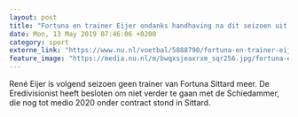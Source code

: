 ```yaml
---
layout: post
title: "Fortuna en trainer Eijer ondanks handhaving na dit seizoen uit elkaar"
date: Mon, 13 May 2019 07:46:06 +0200
category: sport
externe_link: "https://www.nu.nl/voetbal/5888790/fortuna-en-trainer-eijer-ondanks-handhaving-na-dit-seizoen-uit-elkaar.html"
feature_image: "https://media.nu.nl/m/bwqxsjeaxrxm_sqr256.jpg/fortuna-en-trainer-eijer-ondanks-handhaving-na-dit-seizoen-uit-elkaar.jpg"
---
```


René Eijer is volgend seizoen geen trainer van Fortuna Sittard meer. De Eredivisionist heeft besloten om niet verder te gaan met de Schiedammer, die nog tot medio 2020 onder contract stond in Sittard.
